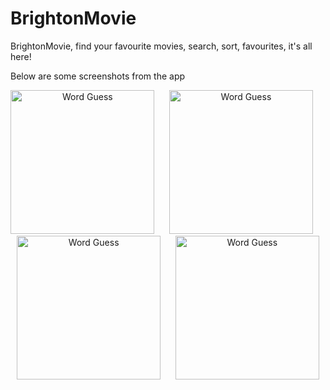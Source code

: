 # BrightonMovie

BrightonMovie, find your favourite movies, search, sort, favourites, it's all here!

Below are some screenshots from the app

<p align="center">
<img src="BrigthonTest/when_search.png" width="230"  title="Word Guess">&nbsp;&nbsp;&nbsp;&nbsp;&nbsp;
<img src="BrigthonTest/when_sort.png" width="230" title="Word Guess">&nbsp;&nbsp;&nbsp;&nbsp;&nbsp;
<img src="BrigthonTest/when_fav.png" width="230" title="Word Guess">&nbsp;&nbsp;&nbsp;&nbsp;&nbsp;
<img src="BrigthonTest/when_det.png" width="230" title="Word Guess">
</p>

